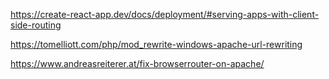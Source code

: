 https://create-react-app.dev/docs/deployment/#serving-apps-with-client-side-routing

https://tomelliott.com/php/mod_rewrite-windows-apache-url-rewriting

https://www.andreasreiterer.at/fix-browserrouter-on-apache/